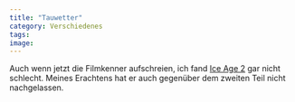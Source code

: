 ```yaml
---
title: "Tauwetter"
category: Verschiedenes
tags: 
image: 
---
```


Auch wenn jetzt die Filmkenner aufschreien, ich fand [Ice Age 2](http://www.iceagemovie.com/) gar nicht schlecht. Meines Erachtens hat er auch gegenüber dem zweiten Teil nicht nachgelassen.